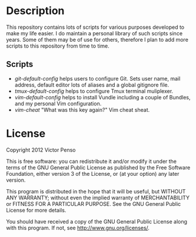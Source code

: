 Description
===========

This repository contains lots of scripts for various purposes
developed to make my life easier. I do maintain a personal 
library of such scripts since years. Some of them may be of
use for others, therefore I plan to add more scripts to this
repository from time to time. 

Scripts
-------

* _git-default-config_ helps users to configure Git. Sets
  user name, mail address, default editor lots of aliases
  and a global gitignore file.
* _tmux-default-config_ helps to configure Tmux terminal
  muliplexer.
* _vim-default-config_ helps to install Vundle including
  a couple of Bundles, and my personal Vim configuration.
* _vim-cheat_ "What was this key again?" Vim cheat sheat. 

License
=======

Copyright 2012 Victor Penso

This is free software: you can redistribute it
and/or modify it under the terms of the GNU General Public
License as published by the Free Software Foundation,
either version 3 of the License, or (at your option) any
later version.

This program is distributed in the hope that it will be
useful, but WITHOUT ANY WARRANTY; without even the implied
warranty of MERCHANTABILITY or FITNESS FOR A PARTICULAR
PURPOSE. See the GNU General Public License for more details.

You should have received a copy of the GNU General Public
License along with this program. If not, see 
<http://www.gnu.org/licenses/>.

